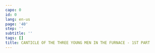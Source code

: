 ```yaml
---
capo: 0
id: 0
lang: en-us
page: '40'
step: ''
subtitle: ''
tags: []
title: CANTICLE OF THE THREE YOUNG MEN IN THE FURNACE - 1ST PART
---
```

